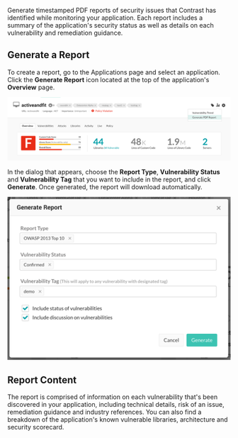 <!--
title: "Compliance Reports"
description: "Overview of vulnerability PDF reports"
tags: "user reports compliance PDF"
-->

Generate timestamped PDF reports of security issues that Contrast has identified while monitoring your application. Each report includes a summary of the application's security status as well as details on each vulnerability and remediation guidance. 

## Generate a Report

To create a report, go to the Applications page and select an application. Click the **Generate Report** icon located at the top of the application's **Overview** page.

<a href="assets/images/Compliance-report-generate.png" rel="lightbox" title="Generate a compliance report from the application Overview"><img class="thumbnail" src="assets/images/Compliance-report-generate.png"/></a>

In the dialog that appears, choose the **Report Type**, **Vulnerability Status** and **Vulnerability Tag** that you want to include in the report, and click **Generate**. Once generated, the report will download automatically.

<a href="assets/images/GenerateReport2.png" rel="lightbox" title="Generate Report Dialog"><img class="thumbnail" src="assets/images/GenerateReport2.png"/></a> 


## Report Content

The report is comprised of information on each vulnerability that's been discovered in your application, including technical details, risk of an issue, remediation guidance and industry references. You can also find a breakdown of the application's known vulnerable libraries, architecture and security scorecard.

